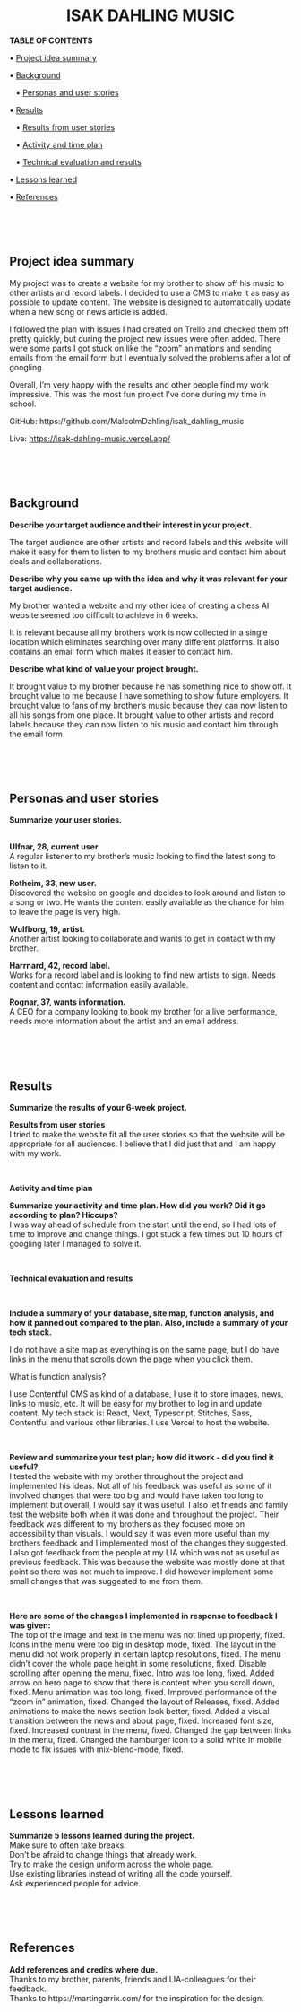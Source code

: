 <h1 align="center">ISAK DAHLING MUSIC</h1>

<p>
  <strong>TABLE OF CONTENTS</strong>

  • <a href="#summary">Project idea summary</a>

  • <a href="#background">Background</a>

  &nbsp;&nbsp;&nbsp;• <a href="#personas">Personas and user stories</a>

  • <a href="#results">Results</a>

  &nbsp;&nbsp;&nbsp;• <a href="#resultsFromUserStories">Results from user stories</a>

  &nbsp;&nbsp;&nbsp;• <a href="#activity">Activity and time plan</a>

  &nbsp;&nbsp;&nbsp;• <a href="#technical">Technical evaluation and results</a>

  • <a href="#lessons">Lessons learned</a>

  • <a href="#references">References</a>
</p>

</br>
</br>
</br>

<h2 id="summary">Project idea summary</h2>
<p>My project was to create a website for my brother to show off his music to other artists and record labels. I decided to use a CMS to make it as easy as possible to update content. The website is designed to automatically update when a new song or news article is added.

I followed the plan with issues I had created on Trello and checked them off pretty quickly, but during the project new issues were often added. There were some parts I got stuck on like the “zoom” animations and sending emails from the email form but I eventually solved the problems after a lot of googling.

Overall, I’m very happy with the results and other people find my work impressive. This was the most fun project I’ve done during my time in school.</p>

<p>
  GitHub: https://github.com/MalcolmDahling/isak_dahling_music
  
  Live: https://isak-dahling-music.vercel.app/
</p>

</br>
</br>
</br>

<h2 id="background">Background</h2>
<strong>Describe your target audience and their interest in your project.</strong>

<p>The target audience are other artists and record labels and this website will make it easy for them to listen to my brothers music and contact him about deals and collaborations.</p>

<strong>Describe why you came up with the idea and why it was relevant for your target audience.</strong>

<p>My brother wanted a website and my other idea of creating a chess AI website seemed too difficult to achieve in 6 weeks.

It is relevant because all my brothers work is now collected in a single location which eliminates searching over many different platforms. It also contains an email form which makes it easier to contact him.</p>

<strong>Describe what kind of value your project brought.</strong>

<p>It brought value to my brother because he has something nice to show off. It brought value to me because I have something to show future employers. It brought value to fans of my brother’s music because they can now listen to all his songs from one place. It brought value to other artists and record labels because they can now listen to his music and contact him through the email form.</p>

</br>
</br>
</br>

<h2 id="personas">Personas and user stories</h2>
<strong>Summarize your user stories.</strong>

</br>
</br>

<p>
  <strong>UIfnar, 28, current user.</strong>
  </br>
  A regular listener to my brother’s music looking to find the latest song to listen to it.

  <strong>Rotheim, 33, new user.</strong>
  </br>
  Discovered the website on google and decides to look around and listen to a song or two. He wants the content easily available as the chance for him to leave the page is very high.

  <strong>Wulfborg, 19, artist.</strong>
  </br>
  Another artist looking to collaborate and wants to get in contact with my brother.

  <strong>Harrnard, 42, record label.</strong>
  </br>
  Works for a record label and is looking to find new artists to sign. Needs content and contact information easily available.

  <strong>Rognar, 37, wants information.</strong>
  </br>
  A CEO for a company looking to book my brother for a live performance, needs more information about the artist and an email address.

</p>

</br>
</br>
</br>

<h2 id="results">Results</h2>

<p>
  <strong>Summarize the results of your 6-week project.</strong>

  </br>

  <strong id="resultsFromUserStories">Results from user stories</strong></br>
  I tried to make the website fit all the user stories so that the website will be appropriate for all audiences. I believe that I did just that and I am happy with my work.
  
  </br>
  
  <strong id="activity">Activity and time plan</strong>
  </br>
  
  <strong>Summarize your activity and time plan. How did you work? Did it go according to plan? Hiccups?</strong>
  </br>
  I was way ahead of schedule from the start until the end, so I had lots of time to improve and change things. I got stuck a few times but 10 hours of googling later I managed to solve it.
  
  </br>
  
  <strong id="technical">Technical evaluation and results</strong>
  
  </br>
  
  <strong>Include a summary of your database, site map, function analysis, and how it panned out compared to the plan. Also, include a summary of your tech stack.</strong>
  </br>
  
  I do not have a site map as everything is on the same page, but I do have links in the menu that scrolls down the page when you click them.

  What is function analysis?

  I use Contentful CMS as kind of a database, I use it to store images, news, links to music, etc. It will be easy for my brother to log in and update content.
  My tech stack is: React, Next, Typescript, Stitches, Sass, Contentful and various other libraries. I use Vercel to host the website.

  </br>
  
  <strong>Review and summarize your test plan; how did it work - did you find it useful?</strong>
  </br>
  I tested the website with my brother throughout the project and implemented his ideas. Not all of his feedback was useful as some of it involved changes that were too big and would have taken too long to implement but overall, I would say it was useful.
  I also let friends and family test the website both when it was done and throughout the project. Their feedback was different to my brothers as they focused more on accessibility than visuals. I would say it was even more useful than my brothers feedback and I implemented most of the changes they suggested.
  I also got feedback from the people at my LIA which was not as useful as previous feedback. This was because the website was mostly done at that point so there was not much to improve. I did however implement some small changes that was suggested to me from them.

  </br>
  
  <strong>Here are some of the changes I implemented in response to feedback I was given:</strong>
  </br>
  The top of the image and text in the menu was not lined up properly, fixed.
  Icons in the menu were too big in desktop mode, fixed.
  The layout in the menu did not work properly in certain laptop resolutions, fixed.
  The menu didn’t cover the whole page height in some resolutions, fixed.
  Disable scrolling after opening the menu, fixed.
  Intro was too long, fixed.
  Added arrow on hero page to show that there is content when you scroll down, fixed.
  Menu animation was too long, fixed.
  Improved performance of the “zoom in” animation, fixed.
  Changed the layout of Releases, fixed.
  Added animations to make the news section look better, fixed.
  Added a visual transition between the news and about page, fixed.
  Increased font size, fixed.
  Increased contrast in the menu, fixed.
  Changed the gap between links in the menu, fixed.
  Changed the hamburger icon to a solid white in mobile mode to fix issues with mix-blend-mode, fixed.
</p>

</br>
</br>
</br>

<h2 id="lessons">Lessons learned</h2>
<p>
  <strong>Summarize 5 lessons learned during the project.</strong>
  </br>
  Make sure to often take breaks.</br>
  Don’t be afraid to change things that already work.</br>
  Try to make the design uniform across the whole page.</br>
  Use existing libraries instead of writing all the code yourself.</br>
  Ask experienced people for advice.</br>
</p>

</br>
</br>
</br>

<h2 id="references">References</h2>
<p>
  <strong>Add references and credits where due.</strong>
  </br>
  Thanks to my brother, parents, friends and LIA-colleagues for their feedback.</br>
  Thanks to https://martingarrix.com/ for the inspiration for the design.
</p>
